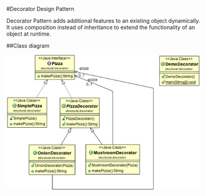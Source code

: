 #Decorator Design Pattern

Decorator Pattern adds additional features to an existing object dynamically. It uses composition instead of inheritance to extend the functionality of an object at runtime.

##Class diagram

![ScreenShot](classdiagram.png)
